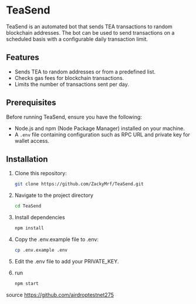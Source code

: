 # TeaSend

TeaSend is an automated bot that sends TEA transactions to random blockchain addresses. The bot can be used to send transactions on a scheduled basis with a configurable daily transaction limit.

## Features

- Sends TEA to random addresses or from a predefined list.
- Checks gas fees for blockchain transactions.
- Limits the number of transactions sent per day.

## Prerequisites

Before running TeaSend, ensure you have the following:

- Node.js and npm (Node Package Manager) installed on your machine.
- A `.env` file containing configuration such as RPC URL and private key for wallet access.

## Installation

1. Clone this repository:
   ```bash
   git clone https://github.com/ZackyMrf/TeaSend.git
2. Navigate to the project directory
    ```bash
    cd TeaSend
3. Install dependencies
     ```bash
     npm install
4. Copy the .env.example file to .env:
   ```bash
   cp .env.example .env
5. Edit the .env file to add your  PRIVATE_KEY.

6. run 
    ```bash
    npm start


source 
https://github.com/airdroptestnet275
